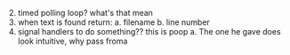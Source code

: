 <!-- 1. create argparse for command line arguments:
   a. directory to search
   b. magic text
   <!-- c. polling interval -->
   <!-- d. specifiy file extension -->

2. timed polling loop? what's that mean
3. when text is found return:
   a. filename
   b. line number
4. signal handlers to do something?? this is poop
   a. The one he gave does look intuitive, why pass froma
